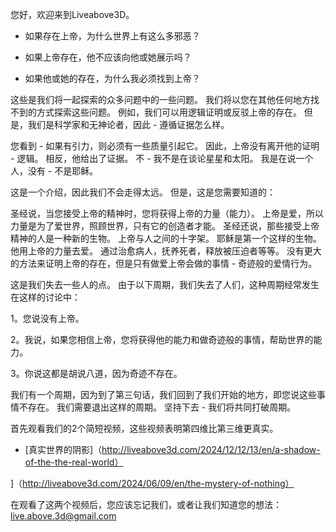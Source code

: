 您好，欢迎来到Liveabove3D。

- 如果存在上帝，为什么世界上有这么多邪恶？

- 如果上帝存在，他不应该向他或她展示吗？

- 如果他或她的存在，为什么我必须找到上帝？

这些是我们将一起探索的众多问题中的一些问题。 我们将以您在其他任何地方找不到的方式探索这些问题。 例如，我们可以用逻辑证明或反驳上帝的存在。 但是，我们是科学家和无神论者，因此 - 遵循证据怎么样。

您看到 - 如果有引力，则必须有一些质量引起它。 因此，上帝没有离开他的证明 - 逻辑。 相反，他给出了证据。 不 - 我不是在谈论星星和太阳。 我是在说一个人，没有 - 不是耶稣。

这是一个介绍，因此我们不会走得太远。 但是，这是您需要知道的：

圣经说，当您接受上帝的精神时，您将获得上帝的力量（能力）。 上帝是爱，所以力量是为了爱世界，照顾世界，只有它的创造者才能。 圣经还说，那些接受上帝精神的人是一种新的生物。 上帝与人之间的十字架。 耶稣是第一个这样的生物。 他用上帝的力量去爱。 通过治愈病人，抚养死者，释放被压迫者等等。 没有更大的方法来证明上帝的存在，但是只有做爱上帝会做的事情 - 奇迹般的爱情行为。

这是我们失去一些人的点。 由于以下周期，我们失去了人们，这种周期经常发生在这样的讨论中：

1。您说没有上帝。

2。我说，如果您相信上帝，您将获得他的能力和做奇迹般的事情，帮助世界的能力。

3。你说这都是胡说八道，因为奇迹不存在。

我们有一个周期，因为到了第三句话，我们回到了我们开始的地方，即您说这些事情不存在。 我们需要退出这样的周期。 坚持下去 - 我们将共同打破周期。

首先观看我们的2个简短视频，这些视频表明第四维比第三维更真实。

-  [真实世界的阴影]（http://liveabove3d.com/2024/12/12/13/en/a-shadow-of-the-the-real-world）

]（http://liveabove3d.com/2024/06/09/en/the-mystery-of-nothing）

在观看了这两个视频后，您应该忘记我们，或者让我们知道您的想法： live.above.3d@gmail.com



